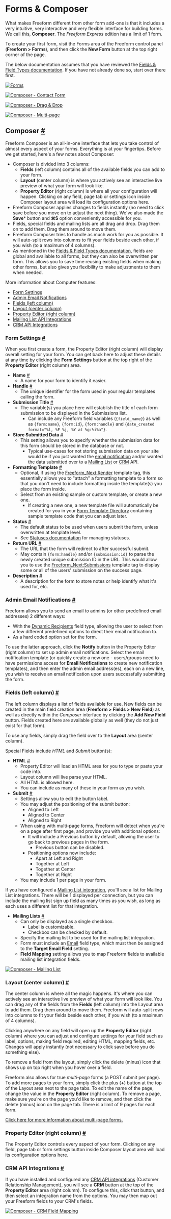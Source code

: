 # Forms & Composer

What makes Freeform different from other form add-ons is that it includes a very intuitive, very interactive and very flexible interface for building forms. We call this, **Composer**. The *Freeform Express* edition has a limit of 1 form.

To create your first form, visit the Forms area of the Freeform control panel (**Freeform > Forms**), and then click the **New Form** button at the top right corner of the page.

The below documentation assumes that you have reviewed the [Fields & Field Types documentation](fields-field-types.md). If you have not already done so, start over there first.

[![Forms](images/cp_forms-list.png)](images/cp_forms-list.png)

[![Composer - Contact Form](images/cp_forms-composer-contact.png)](images/cp_forms-composer-contact.png)

[![Composer - Drag & Drop](images/cp_forms-composer-dragdrop.png)](images/cp_forms-composer-dragdrop.png)

[![Composer - Multi-page](images/cp_forms-composer-multipage.png)](images/cp_forms-composer-multipage.png)


## Composer <a href="#composer" id="composer" class="docs-anchor">#</a>

Freeform Composer is an all-in-one interface that lets you take control of almost every aspect of your forms. Everything is at your fingertips. Before we get started, here's a few notes about Composer:

* Composer is divided into 3 columns:
	* **Fields** (left column) contains all of the available fields you can add to your form.
	* **Layout** (center column) is where you actively see an interactive live preview of what your form will look like.
	* **Property Editor** (right column) is where all your configuration will happen. Clicking on any field, page tab or settings icon inside Composer layout area will load its configuration options here.
* Freeform Composer applies changes to fields instantly (no need to click save before you move on to adjust the next thing). We've also made the **Save*** button and **⌘S** option conveniently accessible for you.
* Fields, special fields and mailing lists are all drag and drop. Drag them on to add them. Drag them around to move them.
* Freeform Composer tries to handle as much work for you as possible. It will auto-split rows into columns to fit your fields beside each other, if you wish (to a maximum of 4 columns).
* As mentioned in the [Fields & Field Types documentation](fields-field-types.md), fields are global and available to all forms, but they can also be overwritten per form. This allows you to save time reusing existing fields when making other forms, but also gives you flexibility to make adjustments to them when needed.

More information about Computer features:

* [Form Settings](#form-settings)
* [Admin Email Notifications](#admin-notifications)
* [Fields (left column)](#fields)
* [Layout (center column)](#layout)
* [Property Editor (right column)](#property-editor)
* [Mailing List API Integrations](#form-mailing-list)
* [CRM API Integrations](#crm-integrations)


### Form Settings <a href="#form-settings" id="form-settings" class="docs-anchor">#</a>

When you first create a form, the Property Editor (right column) will display overall setting for your form. You can get back here to adjust these details at any time by clicking the **Form Settings** button at the top right of the **Property Editor** (right column) area.

* **Name** <a href="#form-name" id="form-name" class="docs-anchor">#</a>
	* A name for your form to identify it easier.
* **Handle** <a href="#form-handle" id="form-handle" class="docs-anchor">#</a>
	* The unique identifier for the form used in your regular templates calling the form.
* **Submission Title** <a href="#submission-title" id="submission-title" class="docs-anchor">#</a>
	* The variable(s) you place here will establish the title of each form submission to be displayed in the Submissions list.
		* Can include any Freeform field variables (`{field_name}`) as well as `{form:name}`, `{form:id}`, `{form:handle}` and `{date_created format="%l, %F %j, %Y at %g:%i%a"}`.
* **Store Submitted Data** <a href="#submission-store-data" id="submission-store-data" class="docs-anchor">#</a>
	* This setting allows you to specify whether the submission data for this form should be stored in the database or not.
		* Typical use-cases for not storing submission data on your site would be if you just wanted the [email notification](email-notifications.md) and/or wanted the data submitted over to a [Mailing List](mailing-list-integrations.md) or [CRM](crm-integrations.md) API.
* **Formatting Template** <a href="#formatting-template" id="formatting-template" class="docs-anchor">#</a>
	* Optional, if using the [Freeform_Next:Render](render.md) template tag, this essentially allows you to "attach" a formatting template to a form so that you don't need to include formatting inside the template(s) you place the form inside.
	* Select from an existing sample or custom template, or create a new one.
		* If creating a new one, a new template file will automatically be created for you in your [Form Template Directory](settings.md#form-template-directory) containing sample template code that you can adjust later.
* **Status** <a href="#form-status" id="form-status" class="docs-anchor">#</a>
	* The default status to be used when users submit the form, unless overwritten at template level.
	* See [Statuses documentation](settings.md#statuses) for managing statuses.
* **Return URL** <a href="#form-return-url" id="form-return-url" class="docs-anchor">#</a>
	* The URL that the form will redirect to after successful submit.
	* May contain `{form:handle}` and/or `{submission:id}` to parse the newly created unique submission ID in the URL. This would allow you to use the [Freeform_Next:Submissions](submissions.md) template tag to display some or all of the users' submission on the success page.
* **Description** <a href="#form-description" id="form-description" class="docs-anchor">#</a>
	* A description for the form to store notes or help identify what it's used for, etc.


### Admin Email Notifications <a href="#admin-notifications" id="admin-notifications" class="docs-anchor">#</a>

Freeform allows you to send an email to admins (or other predefined email addresses) 2 different ways:

* With the [Dynamic Recipients](fields-field-types.md#fields-dynamic-recipients) field type, allowing the user to select from a few different predefined options to direct their email notification to.
* As a hard coded option set for the form.

To use the latter approach, click the **Notify** button in the Property Editor (right column) to set up admin email notifications. Select the email notification template (or quickly create a new one - users/groups need to have permissions access for **Email Notifications** to create new notification templates), and then enter the admin email address(es), each on a new line, you wish to receive an email notification upon users successfully submitting the form.


### Fields (left column) <a href="#fields" id="fields" class="docs-anchor">#</a>

The left column displays a list of fields available for use. New fields can be created in the main field creation area (**Freeform > Fields > New Field**) as well as directly within the *Composer* interface by clicking the **Add New Field** button. Fields created here are available globally as well (they do not just exist for that form).

To use any fields, simply drag the field over to the **Layout** area (center column).

Special Fields include *HTML* and *Submit* button(s):

* **HTML** <a href="#form-html" id="form-html" class="docs-anchor">#</a>
	* Property Editor will load an HTML area for you to type or paste your code into.
	* Layout column will live parse your HTML.
	* All HTML is allowed here.
	* You can include as many of these in your form as you wish.
* **Submit** <a href="#form-submit" id="form-submit" class="docs-anchor">#</a>
	* Settings allow you to edit the button label.
	* You may adjust the positioning of the submit button:
		* Aligned to Left
		* Aligned to Center
		* Aligned to Right
	* When using with multi-page forms, Freeform will detect when you're on a page after first page, and provide you with additional options:
		* It will include a Previous button by default, allowing the user to go back to previous pages in the form.
			* Previous button can be disabled.
		* Positioning options now include:
			* Apart at Left and Right
			* Together at Left
			* Together at Center
			* Together at Right
	* You may include 1 per page in your form.

If you have configured a [Mailing List integration](mailing-list-integrations.md), you'll see a list for Mailing List integrations. There will be 1 displayed per connection, but you can include the mailing list sign up field as many times as you wish, as long as each uses a different list for that integration.

* **Mailing Lists** <a href="#form-mailing-list" id="form-mailing-list" class="docs-anchor">#</a>
	* Can only be displayed as a single checkbox.
		* Label is customizable.
		* Checkbox can be checked by default.
	* Specify the mailing list to be used for the mailing list integration.
	* Form must include an [Email](fields-field-types.md#fields-email) field type, which must then be assigned to the **Target Email Field** setting.
	* **Field Mapping** setting allows you to map Freeform fields to available mailing list integration fields.

[![Composer - Mailing List](images/cp_forms-composer-mailinglist.png)](images/cp_forms-composer-mailinglist.png)


### Layout (center column) <a href="#layout" id="layout" class="docs-anchor">#</a>

The center column is where all the magic happens. It's where you can actively see an interactive live preview of what your form will look like. You can drag any of the fields from the **Fields** (left column) into the Layout area to add them. Drag them around to move them. Freeform will auto-split rows into columns to fit your fields beside each other, if you wish (to a maximum of 4 columns).

Clicking anywhere on any field will open up the **Property Editor** (right column) where you can adjust and configure settings for your field such as label, options, making field required, editing HTML, mapping fields, etc. Changes will apply instantly (not necessary to click save before you do something else).

To remove a field from the layout, simply click the delete (minus) icon that shows up on top right when you hover over a field.

Freeform also allows for true *multi-page* forms (a POST submit per page). To add more pages to your form, simply click the plus (**+**) button at the top of the Layout area next to the page tabs. To edit the name of the page, change the value in the **Property Editor** (right column). To remove a page, make sure you're on the page you'd like to remove, and then click the delete (minus) icon on the page tab. There is a limit of 9 pages for each form.

[Click here for more information about multi-page forms.](multi-page-forms.md)

### Property Editor (right column) <a href="#property-editor" id="property-editor" class="docs-anchor">#</a>

The Property Editor controls every aspect of your form. Clicking on any field, page tab or form settings button inside Composer layout area will load its configuration options here.


### CRM API Integrations <a href="#crm-integrations" id="crm-integrations" class="docs-anchor">#</a>

If you have installed and configured any [CRM API integrations](crm-integrations.md) (Customer Relationship Management), you will see a **CRM** button at the top of the **Property Editor** area (right column). To configure this, click that button, and then select an integration name from the options. You may then map out your Freeform fields to your CRM's fields.

[![Composer - CRM Field Mapping](images/cp_api-crm-composer-field-mapping.png)](images/cp_api-crm-composer-field-mapping.png)
